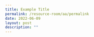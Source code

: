 ```yaml
---
title: Example Title
permalink: /resource-room/aa/permalink
date: 2022-06-09
layout: post
description: ""
---
```

